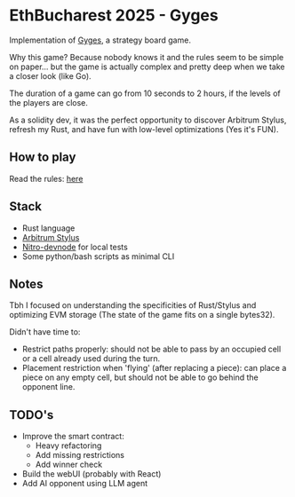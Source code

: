 # EthBucharest 2025 - Gyges

Implementation of [Gyges](https://boardspace.net/english/about_gyges.html), a strategy board game.

Why this game? Because nobody knows it and the rules seem to be simple on paper... but the game is actually complex and pretty deep when we take a closer look (like Go).

The duration of a game can go from 10 seconds to 2 hours, if the levels of the players are close.

As a solidity dev, it was the perfect opportunity to discover Arbitrum Stylus, refresh my Rust, and have fun with low-level optimizations (Yes it's FUN).

## How to play

Read the rules: [here](https://boardspace.net/english/about_gyges.html)

## Stack

- Rust language
- [Arbitrum Stylus](https://arbitrum.io/stylus)
- [Nitro-devnode](https://docs.arbitrum.io/run-arbitrum-node/run-nitro-dev-node) for local tests
- Some python/bash scripts as minimal CLI

## Notes

Tbh I focused on understanding the specificities of Rust/Stylus and optimizing EVM storage (The state of the game fits on a single bytes32).

Didn't have time to:
- Restrict paths properly: should not be able to pass by an occupied cell or a cell already used during the turn.
- Placement restriction when 'flying' (after replacing a piece): can place a piece on any empty cell, but should not be able to go behind the opponent line.

## TODO's

* Improve the smart contract:
    - Heavy refactoring
    - Add missing restrictions
    - Add winner check
* Build the webUI (probably with React)
* Add AI opponent using LLM agent
